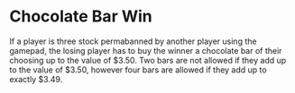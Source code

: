 # Chocolate Bar Win

If a player is three stock permabanned by another player using the gamepad, the losing player has to buy the winner a chocolate bar of their choosing up to the value of $3.50. Two bars are not allowed if they add up to the value of $3.50, however four bars are allowed if they add up to exactly $3.49.
